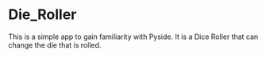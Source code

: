 # Die_Roller
This is a simple app to gain familiarity with Pyside. It is a  Dice Roller that can change the die that is rolled.
